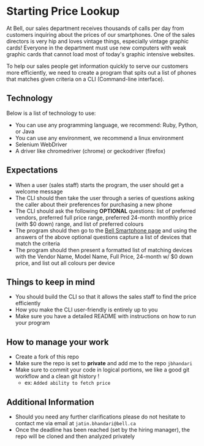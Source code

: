 # Starting Price Lookup

At Bell, our sales department receives thousands of calls per day from customers inquiring about the prices of our smartphones. One of the sales directors is very hip and loves vintage things, especially vintage graphic cards! Everyone in the department must use new computers with weak graphic cards that cannot load most of today's graphic intensive websites.

To help our sales people get information quickly to serve our customers more efficiently, we need to create a program that spits out a list of phones that matches given criteria on a CLI (Command-line interface).

## Technology

Below is a list of technology to use:

- You can use any programming language, we recommend: Ruby, Python, or Java
- You can use any environment, we recommend a linux environment
- Selenium WebDriver
- A driver like chromedriver (chrome) or geckodriver (firefox)

## Expectations

- When a user (sales staff) starts the program, the user should get a welcome message
- The CLI should then take the user through a series of questions asking the caller about their preferences for purchasing a new phone
- The CLI should ask the following **OPTIONAL** questions: list of preferred vendors, preferred full price range, preferred 24-month monthly price (with $0 down) range, and list of preferred colours
- The program should then go to the [Bell Smartphone page](https://www.bell.ca/Mobility/Smartphones_and_mobile_internet_devices) and using the answers of the above optional questions capture a list of devices that match the criteria
- The program should then present a formatted list of matching devices with the Vendor Name, Model Name, Full Price, 24-month w/ $0 down price, and list out all colours per device

## Things to keep in mind

- You should build the CLI so that it allows the sales staff to find the price efficiently
- How you make the CLI user-friendly is entirely up to you
- Make sure you have a detailed README with instructions on how to run your program

## How to manage your work

- Create a fork of this repo
- Make sure the repo is set to **private** and add me to the repo `jbhandari`
- Make sure to commit your code in logical portions, we like a good git workflow and a clean git history !
  - ex: `Added ability to fetch price`

## Additional Information

- Should you need any further clarifications please do not hesitate to contact me via email at `jatin.bhandari@bell.ca`
- Once the deadline has been reached (set by the hiring manager), the repo will be cloned and then analyzed privately
